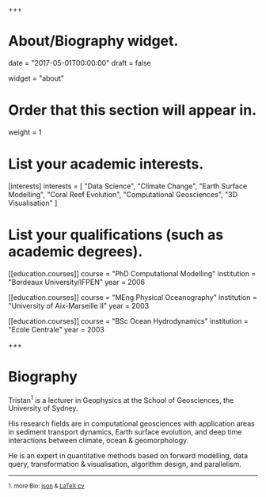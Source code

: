 +++
# About/Biography widget.

date = "2017-05-01T00:00:00"
draft = false

widget = "about"

# Order that this section will appear in.
weight = 1

# List your academic interests.
[interests]
  interests = [
    "Data Science",
    "Climate Change",
    "Earth Surface Modelling",
    "Coral Reef Evolution",
    "Computational Geosciences",
    "3D Visualisation"
  ]

# List your qualifications (such as academic degrees).
[[education.courses]]
  course = "PhD Computational Modelling"
  institution = "Bordeaux University/IFPEN"
  year = 2006

[[education.courses]]
  course = "MEng Physical Oceanography"
  institution = "University of Aix-Marseille II"
  year = 2003

[[education.courses]]
  course = "BSc Ocean Hydrodynamics"
  institution = "Ecole Centrale"
  year = 2003

+++

# Biography

Tristan<sup>1</sup>  is a lecturer in Geophysics at the School of Geosciences, the University of Sydney.

His research fields are in computational geosciences with application areas in sediment transport dynamics, Earth surface evolution, and deep time interactions between climate, ocean & geomorphology.

He is an expert in quantitative methods based on forward modelling, data query, transformation & visualisation, algorithm design, and parallelism.
___
<sub>1. more Bio: [json](https://tristansalles.github.io/jsoncv/resume) & [LaTeX cv](https://github.com/TristanSalles/CVLatex/blob/master/cv-tristan-salles.pdf)</sub>
